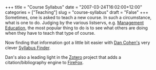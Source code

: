 +++
title = "Course Syllabus"
date = "2007-03-24T16:02:00+12:00"
categories = ["Teaching"]
slug = "course-syllabus"
draft = "False"
+++
Sometimes, one is asked to teach a new course. In such a
circumstance, what is one to do. Judging by the various listservs,
e.g. [Management
Education](https://aomlists.pace.edu/archives/MG-ED-DV.html), the most
popular thing to do is to see what others are doing when they have to
teach that type of course.

Now finding that information got a little bit easier
with [Dan Cohen's](https://www.dancohen.org/) very clever
[Syllabus Finder](https://web.archive.org/web/20090422144508/https://chnm.gmu.edu/tools/syllabi/).

Dan's also a leading light in the [Zotero](https://www.zotero.org/)
project that adds a citation/bibliography engine to
[FireFox](https://www.mozilla.com/en-US/firefox/).


